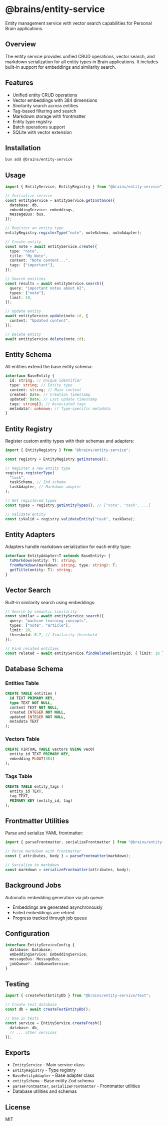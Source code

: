 # @brains/entity-service

Entity management service with vector search capabilities for Personal Brain applications.

## Overview

The entity service provides unified CRUD operations, vector search, and markdown serialization for all entity types in Brain applications. It includes built-in support for embeddings and similarity search.

## Features

- Unified entity CRUD operations
- Vector embeddings with 384 dimensions
- Similarity search across entities
- Tag-based filtering and search
- Markdown storage with frontmatter
- Entity type registry
- Batch operations support
- SQLite with vector extension

## Installation

```bash
bun add @brains/entity-service
```

## Usage

```typescript
import { EntityService, EntityRegistry } from "@brains/entity-service";

// Initialize service
const entityService = EntityService.getInstance({
  database: db,
  embeddingService: embeddings,
  messageBus: bus,
});

// Register an entity type
entityRegistry.registerType("note", noteSchema, noteAdapter);

// Create entity
const note = await entityService.create({
  type: "note",
  title: "My Note",
  content: "Note content...",
  tags: ["important"],
});

// Search entities
const results = await entityService.search({
  query: "important notes about AI",
  types: ["note"],
  limit: 10,
});

// Update entity
await entityService.update(note.id, {
  content: "Updated content",
});

// Delete entity
await entityService.delete(note.id);
```

## Entity Schema

All entities extend the base entity schema:

```typescript
interface BaseEntity {
  id: string; // Unique identifier
  type: string; // Entity type
  content: string; // Main content
  created: Date; // Creation timestamp
  updated: Date; // Last update timestamp
  tags: string[]; // Associated tags
  metadata?: unknown; // Type-specific metadata
}
```

## Entity Registry

Register custom entity types with their schemas and adapters:

```typescript
import { EntityRegistry } from "@brains/entity-service";

const registry = EntityRegistry.getInstance();

// Register a new entity type
registry.registerType(
  "task",
  taskSchema, // Zod schema
  taskAdapter, // Markdown adapter
);

// Get registered types
const types = registry.getEntityTypes(); // ["note", "task", ...]

// Validate entity
const isValid = registry.validateEntity("task", taskData);
```

## Entity Adapters

Adapters handle markdown serialization for each entity type:

```typescript
interface EntityAdapter<T extends BaseEntity> {
  toMarkdown(entity: T): string;
  fromMarkdown(markdown: string, type: string): T;
  getTitle(entity: T): string;
}
```

## Vector Search

Built-in similarity search using embeddings:

```typescript
// Search by semantic similarity
const similar = await entityService.search({
  query: "machine learning concepts",
  types: ["note", "article"],
  limit: 20,
  threshold: 0.7, // Similarity threshold
});

// Find related entities
const related = await entityService.findRelated(entityId, { limit: 10 });
```

## Database Schema

### Entities Table

```sql
CREATE TABLE entities (
  id TEXT PRIMARY KEY,
  type TEXT NOT NULL,
  content TEXT NOT NULL,
  created INTEGER NOT NULL,
  updated INTEGER NOT NULL,
  metadata TEXT
);
```

### Vectors Table

```sql
CREATE VIRTUAL TABLE vectors USING vec0(
  entity_id TEXT PRIMARY KEY,
  embedding FLOAT[384]
);
```

### Tags Table

```sql
CREATE TABLE entity_tags (
  entity_id TEXT,
  tag TEXT,
  PRIMARY KEY (entity_id, tag)
);
```

## Frontmatter Utilities

Parse and serialize YAML frontmatter:

```typescript
import { parseFrontmatter, serializeFrontmatter } from "@brains/entity-service";

// Parse markdown with frontmatter
const { attributes, body } = parseFrontmatter(markdown);

// Serialize to markdown
const markdown = serializeFrontmatter(attributes, body);
```

## Background Jobs

Automatic embedding generation via job queue:

- Embeddings are generated asynchronously
- Failed embeddings are retried
- Progress tracked through job queue

## Configuration

```typescript
interface EntityServiceConfig {
  database: Database;
  embeddingService: EmbeddingService;
  messageBus: MessageBus;
  jobQueue?: JobQueueService;
}
```

## Testing

```typescript
import { createTestEntityDb } from "@brains/entity-service/test";

// Create test database
const db = await createTestEntityDb();

// Use in tests
const service = EntityService.createFresh({
  database: db,
  // ... other services
});
```

## Exports

- `EntityService` - Main service class
- `EntityRegistry` - Type registry
- `BaseEntityAdapter` - Base adapter class
- `entitySchema` - Base entity Zod schema
- `parseFrontmatter`, `serializeFrontmatter` - Frontmatter utilities
- Database utilities and schemas

## License

MIT

